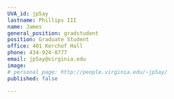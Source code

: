 ```yaml
---
UVA_id: jp5ay
lastname: Phillips III
name: James
general_position: gradstudent
position: Graduate Student
office: 401 Kerchof Hall
phone: 434-924-8777
email: jp5ay@virginia.edu
image:
# personal_page: http://people.virginia.edu/~jp5ay/
published: false

---
```

